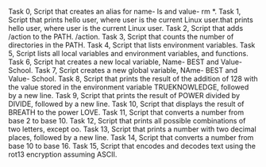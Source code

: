 Task 0, Script that creates an alias for name- ls and value- rm *.
Task 1, Script that prints hello user, where user is the current Linux user.that prints hello user, where user is the current Linux user.
Task 2, Script that adds /action to the PATH. /action.
Task 3, Script that counts the number of directories in the PATH.
Task 4, Script that lists environment variables.
Task 5, Script lists all local variables and environment variables, and functions.
Task 6, Script hat creates a new local variable, Name- BEST and Value- School.
Task 7, Script creates a new global variable, NAme- BEST and Value- School.
Task 8, Script that prints the result of the addition of 128 with the value stored in the environment variable TRUEKNOWLEDGE, followed by a new line.
Task 9, Script that prints the result of POWER divided by DIVIDE, followed by a new line.
Task 10, Script that displays the result of BREATH to the power LOVE.
Task 11, Script that converts a number from base 2 to base 10.
Task 12, Script that prints all possible combinations of two letters, except oo.
Task 13, Script that prints a number with two decimal places, followed by a new line.
Task 14, Script that converts a number from base 10 to base 16.
Task 15, Script that encodes and decodes text using the rot13 encryption assuming ASCII.
